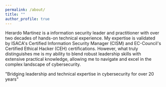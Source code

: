 ```yaml
---
permalink: /about/
title: ""
author_profile: true
---
```



Herardo Martinez is a information security leader and practitioner with over two decades of hands-on technical experience. My expertise is validated by ISACA's Certified Information Security Manager (CISM) and EC-Council's Certified Ethical Hacker (CEH) certifications. However, what truly distinguishes me is my ability to blend robust leadership skills with extensive practical knowledge, allowing me to navigate and excel in the complex landscape of cybersecurity.

"Bridging leadership and technical expertise in cybersecurity for over 20 years"
